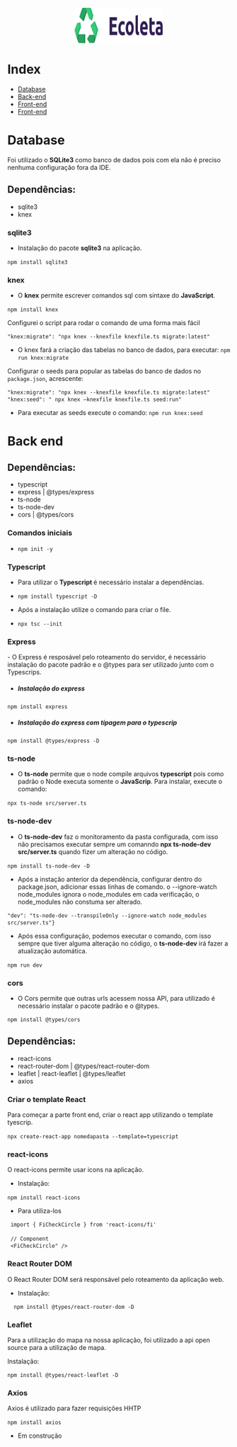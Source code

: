 
<p align="center">
  <img width="200" height="80" src="https://github.com/andressalh/next-level-week/blob/master/rockset/web/src/assets/logo.svg">
</p>

# Index

- [Database](#database)
- [Back-end](#back-end)
- [Front-end](#front-end)
- [Front-end](#mobile)

<a id="database"></a>
<h1>Database</h1>

Foi utilizado o <strong>SQLite3</strong> como banco de dados pois com ela não é preciso nenhuma configuração fora da IDE.

<h2>Dependências: </h2>

- sqlite3
- knex

<h3>sqlite3</h3>
  
- Instalação do pacote <strong>sqlite3</strong> na aplicação.
 
```npm install sqlite3```
  

<h3>knex</h3>
  
- O <strong>knex</strong> permite escrever comandos sql com sintaxe do <strong>JavaScript</strong>.

```npm install knex```

Configurei o script para rodar o comando de uma forma mais fácil

```
"knex:migrate": "npx knex --knexfile knexfile.ts migrate:latest"
```

- O knex fará a criação das tabelas no banco de dados, para executar: ``` npm run knex:migrate ```

Configurar o seeds para popular as tabelas do banco de dados no ```package.json```, acrescente: 

```
"knex:migrate": "npx knex --knexfile knexfile.ts migrate:latest"
"knex:seed": " npx knex —knexfile knexfile.ts seed:run" 
```

- Para executar as seeds execute o comando: ``` npm run knex:seed ```


<a id="back-end"></a>
<h1>Back end</h1>

<h2>Dependências: </h2>

- typescript
- express | @types/express
- ts-node
- ts-node-dev
- cors | @types/cors

<h3>Comandos iniciais</h3>

- ```npm init -y```

<h3>Typescript</h3>

- Para utilizar o <strong> Typescript </strong> é necessário instalar a dependências.

- ```npm install typescript -D```

- Após a instalação utilize o comando para criar o file.

- ```npx tsc --init```

<h3>Express</h3>
 - O Express é resposável pelo roteamento do servidor, é necessário instalação do pacote padrão e o @types para ser utilizado junto com o Typescrips.
 
- <h5>Instalação do express </h5>
```npm install express```

- <h5>Instalação do express com tipagem para o typescrip </h5>
```npm install @types/express -D```

<h3>ts-node</h3>

 - O <strong>ts-node</strong> permite que o node compile arquivos <strong>typescript</strong> pois como padrão o Node executa somente o <strong>JavaScrip</strong>. Para instalar, execute o comando: 
 
```npx ts-node src/server.ts```

<h3>ts-node-dev</h3>

 - O <strong>ts-node-dev</strong> faz o monitoramento da pasta configurada, com isso não precisamos executar sempre um comanndo  <strong>npx ts-node-dev src/server.ts</strong> quando fizer um alteração no código.
 
```npm install ts-node-dev -D ```

- Após a instação anterior da dependência, configurar dentro do package.json, adicionar essas linhas de comando. o --ignore-watch node_modules ignora o node_modules em cada verificação, o node_modules não constuma ser alterado.

```"scripts": {
"dev": "ts-node-dev --transpileOnly --ignore-watch node_modules src/server.ts"}
```

- Após essa configuração, podemos executar o comando, com isso sempre que tiver alguma alteração no código, o <strong>ts-node-dev</strong> irá fazer a atualização automática.

```npm run dev```

<h3>cors</h3>

- O Cors permite que outras urls acessem nossa API, para utilizado é necessário instalar o pacote padrão e o @types.  

```npm install cors
npm install @types/cors
```

<a id="front-end"></a>

<h2>Dependências: </h2>

- react-icons
- react-router-dom | @types/react-router-dom
- leaflet | react-leaflet | @types/leaflet
- axios

<h3>Criar o template React </h3>

Para começar a parte front end, criar o react app utilizando o template tyescrip.

 ```npx create-react-app nomedapasta --template=typescript```

<h3>react-icons</h3>

O react-icons permite usar icons na aplicação.

- Instalação:

 ```npm install react-icons```
 
- Para utiliza-los

 ```// Importação
  import { FiCheckCircle } from 'react-icons/fi'

  // Component
  <FiCheckCircle" />
```
<h3>React Router DOM</h3>

O React Router DOM será responsável pelo roteamento da aplicação web. 

- Instalação:
```npm install react-router-dom
  npm install @types/react-router-dom -D
```

<h3>Leaflet</h3>

Para a utilização do mapa na nossa aplicação, foi utilizado a api open source para a utilização de mapa.

Instalação:

```npm install leaflet react-leaflet
npm install @types/react-leaflet -D
```

<h3>Axios</h3>

Axios é utilizado para fazer requisições HHTP

```npm install axios```

<a id="mobile"></a>

- Em construção
